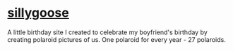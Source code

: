 # [sillygoose](https://wliang25.github.io/sillygoose/sillygoose.html)
A little birthday site I created to celebrate my boyfriend's birthday by creating polaroid pictures of us. One polaroid for every year - 27 polaroids.
